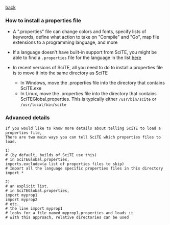 
[back](api_files.md)

<a name="how_to_install_properties"></a>
### How to install a properties file

* A ".properties" file can change colors and fonts, specify lists of keywords, define what action to take on "Compile" and "Go", map file extensions to a programming language, and more

* If a language doesn't have built-in support from SciTE, you might be able to find a `.properties` file for the language in the list [here](api_files.md)

* In recent versions of SciTE, all you need to do to install a properties file is to move it into the same directory as SciTE

    * In Windows, move the .properties file into the directory that contains SciTE.exe
    * In Linux, move the .properties file into the directory that contains SciTEGlobal.properties. This is typically either `/usr/bin/scite` or `/usr/local/bin/scite`

### Advanced details

```
If you would like to know more details about telling SciTE to load a properties file,
There are two main ways you can tell SciTE which properties files to load.

1) 
# (by default, builds of SciTE use this)
# in SciTEGlobal.properties,
imports.exclude=(a list of properties files to skip)
# Import all the language specific properties files in this directory
import *

2) 
# an explicit list.
# in SciTEGlobal.properties,
import myprop1
import myprop2
# etc.
# the line import myprop1
# looks for a file named myprop1.properties and loads it
# with this approach, relative directories can be used

```

